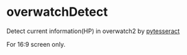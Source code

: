 # overwatchDetect
Detect current information(HP) in overwatch2 by [pytesseract](https://github.com/madmaze/pytesseract)

For 16:9 screen only.
